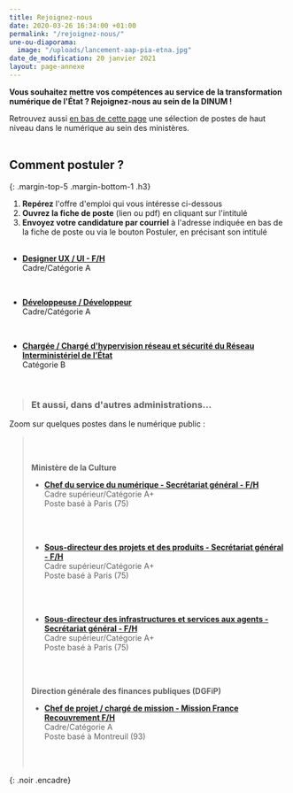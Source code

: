 ```yaml
---
title: Rejoignez-nous
date: 2020-03-26 16:34:00 +01:00
permalink: "/rejoignez-nous/"
une-ou-diaporama:
  image: "/uploads/lancement-aap-pia-etna.jpg"
date_de_modification: 20 janvier 2021
layout: page-annexe
---
```


**Vous souhaitez mettre vos compétences au service de la transformation numérique de l'État ? Rejoignez-nous au sein de la DINUM !**

Retrouvez aussi [en bas de cette page](#offresminist%C3%A8res) une sélection de postes de haut niveau dans le numérique au sein des ministères.
<br>
<br>

## Comment postuler ?
{: .margin-top-5 .margin-bottom-1 .h3}
1. **Repérez** l'offre d'emploi qui vous intéresse ci-dessous
2. **Ouvrez la fiche de poste** (lien ou pdf) en cliquant sur l'intitulé
3. **Envoyez votre candidature par courriel** à l'adresse indiquée en bas de la fiche de poste ou via le bouton Postuler, en précisant son intitulé
   <br>
   <br>


* **[Designer UX / UI - F/H](https://place-emploi-public.gouv.fr/offre-emploi/designer-ux--ui-hf-reference-2021-536479 "Designer UX / UI - F/H - Lien externe")**
<br>Cadre/Catégorie A
<br>

* **[Développeuse / Développeur](https://place-emploi-public.gouv.fr/offre-emploi/developpeur--developpeuse-reference-2020-470032 "Développeur / Développeuse - Lien externe")**
<br>Cadre/Catégorie A
<br>

* **[Chargée / Chargé d'hypervision réseau et sécurité du Réseau Interministériel de l’État](https://place-emploi-public.gouv.fr/offre-emploi/chargee-d-hypervision-reseau-et-securite-du-reseau-interministeriel-de-l-etat-hf-reference-2020-473998 "Chargée / Chargé d'hypervision réseau et sécurité du Réseau Interministériel de l’État - Lien externe")**
<br>Catégorie B
<br>



<!--
## Nos offres d'emploi actuellement disponibles à la DINUM :
{: .margin-top-4 .margin-bottom-0}
*Sans précision, les postes sont basés à Paris*
{: .margin-bottom-1}
  -->
<!--
> ### Talents du numérique : l’État recrute !
> <figure class='image-center' style='width: 70%;'><img src="/uploads/Campagne_Linkedin_FETE_visuel1.jpg" alt=""/></figure>
> <br>Vous êtes développeur, chef de projet numérique, ingénieur, architecte SI, technicien support... ? Venez créer le service public de demain !
> <br>Plus de 300 postes dans de nombreux métiers vous attendent au **Forum de l'emploi tech de l’État, du 30 novembre au 9 décembre 2020**. Édition 100% en ligne.
> <br>[> Inscrivez-vous jusqu'au 27 nov, 14h](https://numerique.gouv.fr/agenda/forum-emploi-tech-etat-2020)
> <br>
{: .noir .encadre}
  -->
<!--
## Transformation numérique / RH
{: .margin-top-4 .margin-bottom-1}
* [**Chef/cheffe de la mission « TALENTS »**](https://www.place-emploi-public.gouv.fr/offre-emploi/chef-de-la-mission--talents--hf-reference-2020-506084) 
  <br>Encadrement supérieur/Catégorie A+
  <br>
  <br>
  -->

> ### Et aussi, dans d'autres administrations…<a id="offresministères"></a>
Zoom sur quelques postes dans le numérique public :
> <br>
> <br>
>
> **Ministère de la Culture**
>
> * **[Chef du service du numérique - Secrétariat général - F/H](https://place-emploi-public.gouv.fr/offre-emploi/chef-du-service-du-numerique-au-secretariat-general-paris75-hf-reference-2020-523384 "Chef du service du numérique au secrétariat général - F/H - Lien externe")**
><br>Cadre supérieur/Catégorie A+
><br>Poste basé à Paris (75)
><br>
><br>
>
> * **[Sous-directeur des projets et des produits - Secrétariat général - F/H](https://place-emploi-public.gouv.fr/offre-emploi/sous-directeur-des-projets-et-des-produits-secretariat-general-paris75-hf-reference-2020-523388 "Sous-directeur des projets et des produits-Secrétariat général - F/H - Lien externe")**
><br>Cadre supérieur/Catégorie A+
><br>Poste basé à Paris (75)
><br>
><br>
>
> * **[Sous-directeur des infrastructures et services aux agents - Secrétariat général - F/H](https://place-emploi-public.gouv.fr/offre-emploi/sous-directeur-des-infrastructures-et-services-aux-agents--secretariat-general-paris75-hf-reference-2020-523386 "Sous-directeur des infrastructures et services aux agents - Secrétariat général - F/H - Lien externe")**
><br>Cadre supérieur/Catégorie A+
><br>Poste basé à Paris (75)
><br>
><br>
>
> **Direction générale des finances publiques (DGFiP)**
>
> * **[Chef de projet / chargé de mission - Mission France Recouvrement F/H](https://www.place-emploi-public.gouv.fr/offre-emploi/cheffe-de-projet--charge-e-de-mission-reference-2020-473064 "Chef de projet / chargé de mission F/H - Lien externe")**
> <br>Cadre/Catégorie A
> <br>Poste basé à Montreuil (93)
> <br>
> <br>
> 
{: .noir .encadre}